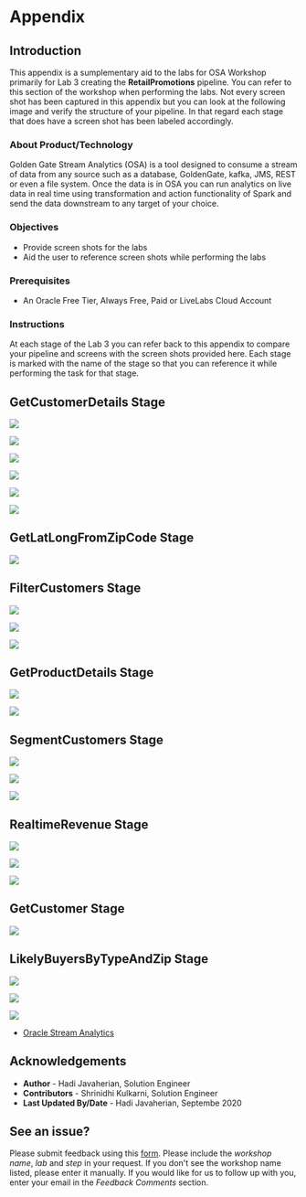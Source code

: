 
# Appendix

## Introduction
This appendix is a sumplementary aid to the labs for OSA Workshop primarily for Lab 3 creating the **RetailPromotions** pipeline.  You can refer to this section of the workshop when performing the labs.  Not every screen shot has been captured in this appendix but you can look at the following image and verify the structure of your pipeline.  In that regard each stage that does have a screen shot has been labeled accordingly.


### About Product/Technology
Golden Gate Stream Analytics (OSA) is a tool designed to consume a stream of data from any source such as a database, GoldenGate, kafka, JMS, REST or even a file system.  Once the data is in OSA you can run analytics on live data in real time using transformation and action functionality of Spark and send the data downstream to any target of your choice.

### Objectives
- Provide screen shots for the labs
- Aid the user to reference screen shots while performing the labs

### Prerequisites

* An Oracle Free Tier, Always Free, Paid or LiveLabs Cloud Account

### Instructions
At each stage of the Lab 3 you can refer back to this appendix to compare your pipeline and screens with the screen shots provided here.  Each stage is marked with the name of the stage so that you can reference it while performing the task for that stage.


## GetCustomerDetails Stage
![](./images/orderstreamstage2.png)

![](./images/orderstreamstage3.png)

![](./images/getcustomerdetails2.png)

![](./images/getcustomerdetails3.png)

![](./images/getcustomerdetails4.png)

![](./images/getcustomerdetails5.png)


## GetLatLongFromZipCode Stage

![](./images/getlatlongfromzipCode.png)

## FilterCustomers Stage

![](./images/filtercustomers.png)

![](./images/geoFilterpattern.png)

![](./images/geofiltervisual.png)

## GetProductDetails Stage

![](./images/getproductdetails.png)

![](./images/getproductdetails2.png)


## SegmentCustomers Stage

![](./images/discountoffered.png)

![](./images/newaddedfields.png)

![](./images/goldcustomers.png)


## RealtimeRevenue Stage


![](./images/revenuebycustomersegment.png)

![](./images/rtrvenuesummaries.png)

![](./images/rtrvenuesummariesrename.png)


## GetCustomer Stage

![](./images/getcustomer.png)


## LikelyBuyersByTypeAndZip Stage

![](./images/likelybuyersbytypeandzip.png)

![](./images/likelybuyersbytypeandzipgroups.png)

![](./images/likelybuyersbytypeandzipvisual.png)



* [Oracle Stream Analytics](https://www.oracle.com/middleware/technologies)

## Acknowledgements

* **Author** - Hadi Javaherian, Solution Engineer
* **Contributors** - Shrinidhi Kulkarni, Solution Engineer
* **Last Updated By/Date** - Hadi Javaherian, Septembe 2020

## See an issue?
Please submit feedback using this [form](https://apexapps.oracle.com/pls/apex/f?p=133:1:::::P1_FEEDBACK:1). Please include the *workshop name*, *lab* and *step* in your request.  If you don't see the workshop name listed, please enter it manually. If you would like for us to follow up with you, enter your email in the *Feedback Comments* section.
